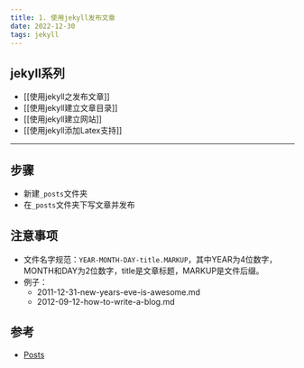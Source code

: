 ```yaml
---
title: 1. 使用jekyll发布文章
date: 2022-12-30
tags: jekyll
---
```


## jekyll系列
- [[使用jekyll之发布文章]]
- [[使用jekyll建立文章目录]]
- [[使用jekyll建立网站]]
- [[使用jekyll添加Latex支持]]

<hr>

## 步骤
- 新建`_posts`文件夹
- 在`_posts`文件夹下写文章并发布


## 注意事项
- 文件名字规范：`YEAR-MONTH-DAY-title.MARKUP`，其中YEAR为4位数字，MONTH和DAY为2位数字，title是文章标题，MARKUP是文件后缀。
- 例子：
	- 2011-12-31-new-years-eve-is-awesome.md 
	- 2012-09-12-how-to-write-a-blog.md


## 参考
- [Posts](https://jekyllrb.com/docs/posts/)
